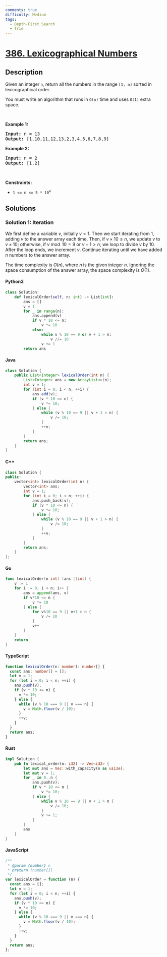 ```yaml
---
comments: true
difficulty: Medium
tags:
  - Depth-First Search
  - Trie
---
```


<!-- problem:start -->

# [386. Lexicographical Numbers](https://leetcode.com/problems/lexicographical-numbers)


## Description

<!-- description:start -->

<p>Given an integer <code>n</code>, return all the numbers in the range <code>[1, n]</code> sorted in lexicographical order.</p>

<p>You must write an algorithm that runs in&nbsp;<code>O(n)</code>&nbsp;time and uses <code>O(1)</code> extra space.&nbsp;</p>

<p>&nbsp;</p>
<p><strong class="example">Example 1:</strong></p>
<pre><strong>Input:</strong> n = 13
<strong>Output:</strong> [1,10,11,12,13,2,3,4,5,6,7,8,9]
</pre><p><strong class="example">Example 2:</strong></p>
<pre><strong>Input:</strong> n = 2
<strong>Output:</strong> [1,2]
</pre>
<p>&nbsp;</p>
<p><strong>Constraints:</strong></p>

<ul>
	<li><code>1 &lt;= n &lt;= 5 * 10<sup>4</sup></code></li>
</ul>

<!-- description:end -->

## Solutions

<!-- solution:start -->

### Solution 1: Iteration

We first define a variable $v$, initially $v = 1$. Then we start iterating from $1$, adding $v$ to the answer array each time. Then, if $v \times 10 \leq n$, we update $v$ to $v \times 10$; otherwise, if $v \bmod 10 = 9$ or $v + 1 > n$, we loop to divide $v$ by $10$. After the loop ends, we increment $v$. Continue iterating until we have added $n$ numbers to the answer array.

The time complexity is $O(n)$, where $n$ is the given integer $n$. Ignoring the space consumption of the answer array, the space complexity is $O(1)$.

<!-- tabs:start -->

#### Python3

```python
class Solution:
    def lexicalOrder(self, n: int) -> List[int]:
        ans = []
        v = 1
        for _ in range(n):
            ans.append(v)
            if v * 10 <= n:
                v *= 10
            else:
                while v % 10 == 9 or v + 1 > n:
                    v //= 10
                v += 1
        return ans
```

#### Java

```java
class Solution {
    public List<Integer> lexicalOrder(int n) {
        List<Integer> ans = new ArrayList<>(n);
        int v = 1;
        for (int i = 0; i < n; ++i) {
            ans.add(v);
            if (v * 10 <= n) {
                v *= 10;
            } else {
                while (v % 10 == 9 || v + 1 > n) {
                    v /= 10;
                }
                ++v;
            }
        }
        return ans;
    }
}
```

#### C++

```cpp
class Solution {
public:
    vector<int> lexicalOrder(int n) {
        vector<int> ans;
        int v = 1;
        for (int i = 0; i < n; ++i) {
            ans.push_back(v);
            if (v * 10 <= n) {
                v *= 10;
            } else {
                while (v % 10 == 9 || v + 1 > n) {
                    v /= 10;
                }
                ++v;
            }
        }
        return ans;
    }
};
```

#### Go

```go
func lexicalOrder(n int) (ans []int) {
	v := 1
	for i := 0; i < n; i++ {
		ans = append(ans, v)
		if v*10 <= n {
			v *= 10
		} else {
			for v%10 == 9 || v+1 > n {
				v /= 10
			}
			v++
		}
	}
	return
}
```

#### TypeScript

```ts
function lexicalOrder(n: number): number[] {
  const ans: number[] = [];
  let v = 1;
  for (let i = 0; i < n; ++i) {
    ans.push(v);
    if (v * 10 <= n) {
      v *= 10;
    } else {
      while (v % 10 === 9 || v === n) {
        v = Math.floor(v / 10);
      }
      ++v;
    }
  }
  return ans;
}
```

#### Rust

```rust
impl Solution {
    pub fn lexical_order(n: i32) -> Vec<i32> {
        let mut ans = Vec::with_capacity(n as usize);
        let mut v = 1;
        for _ in 0..n {
            ans.push(v);
            if v * 10 <= n {
                v *= 10;
            } else {
                while v % 10 == 9 || v + 1 > n {
                    v /= 10;
                }
                v += 1;
            }
        }
        ans
    }
}
```

#### JavaScript

```js
/**
 * @param {number} n
 * @return {number[]}
 */
var lexicalOrder = function (n) {
  const ans = [];
  let v = 1;
  for (let i = 0; i < n; ++i) {
    ans.push(v);
    if (v * 10 <= n) {
      v *= 10;
    } else {
      while (v % 10 === 9 || v === n) {
        v = Math.floor(v / 10);
      }
      ++v;
    }
  }
  return ans;
};
```

<!-- tabs:end -->

<!-- solution:end -->

<!-- problem:end -->
